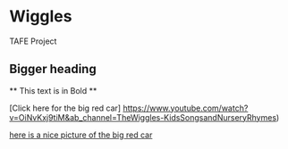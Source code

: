 # Wiggles
TAFE Project

## Bigger heading

** This text is in Bold **

[Click here for the big red car] https://www.youtube.com/watch?v=OiNvKxj9tiM&ab_channel=TheWiggles-KidsSongsandNurseryRhymes)

[here is a nice picture of the big red car](www.youtube.com)
